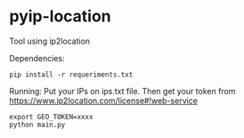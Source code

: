 # pyip-location
Tool using ip2location

Dependencies:
```
pip install -r requeriments.txt
```


Running:
Put your IPs on ips.txt file. Then get your token from https://www.ip2location.com/license#!web-service
```
export GEO_TOKEN=xxxx
python main.py
```
